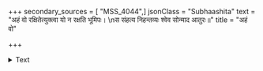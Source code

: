 +++
secondary_sources = [ "MSS_4044",]
jsonClass = "Subhaashita"
text = "अहं वो रक्षितेत्युक्त्वा यो न रक्षति भूमिपः।  \nस संहत्य निहन्तव्यः श्वेव सोन्माद आतुरः॥"
title = "अहं वो"

+++

<details><summary>Text</summary>

अहं वो रक्षितेत्युक्त्वा यो न रक्षति भूमिपः।  
स संहत्य निहन्तव्यः श्वेव सोन्माद आतुरः॥
</details>
